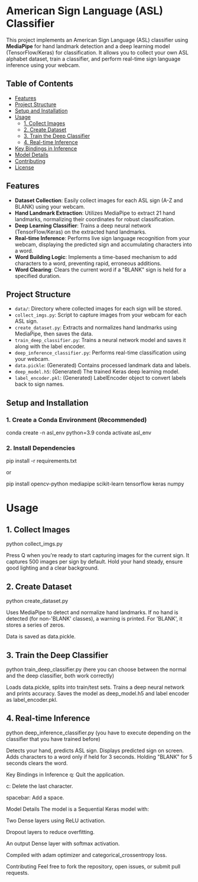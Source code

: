 # American Sign Language (ASL) Classifier

This project implements an American Sign Language (ASL) classifier using **MediaPipe** for hand landmark detection and a deep learning model (TensorFlow/Keras) for classification. It allows you to collect your own ASL alphabet dataset, train a classifier, and perform real-time sign language inference using your webcam.

## Table of Contents

- [Features](#features)
- [Project Structure](#project-structure)
- [Setup and Installation](#setup-and-installation)
- [Usage](#usage)
  - [1. Collect Images](#1-collect-images)
  - [2. Create Dataset](#2-create-dataset)
  - [3. Train the Deep Classifier](#3-train-the-deep-classifier)
  - [4. Real-time Inference](#4-real-time-inference)
- [Key Bindings in Inference](#key-bindings-in-inference)
- [Model Details](#model-details)
- [Contributing](#contributing)
- [License](#license)

## Features

- **Dataset Collection**: Easily collect images for each ASL sign (A-Z and BLANK) using your webcam.
- **Hand Landmark Extraction**: Utilizes MediaPipe to extract 21 hand landmarks, normalizing their coordinates for robust classification.
- **Deep Learning Classifier**: Trains a deep neural network (TensorFlow/Keras) on the extracted hand landmarks.
- **Real-time Inference**: Performs live sign language recognition from your webcam, displaying the predicted sign and accumulating characters into a word.
- **Word Building Logic**: Implements a time-based mechanism to add characters to a word, preventing rapid, erroneous additions.
- **Word Clearing**: Clears the current word if a "BLANK" sign is held for a specified duration.

## Project Structure

- `data/`: Directory where collected images for each sign will be stored.
- `collect_imgs.py`: Script to capture images from your webcam for each ASL sign.
- `create_dataset.py`: Extracts and normalizes hand landmarks using MediaPipe, then saves the data.
- `train_deep_classifier.py`: Trains a neural network model and saves it along with the label encoder.
- `deep_inference_classifier.py`: Performs real-time classification using your webcam.
- `data.pickle`: (Generated) Contains processed landmark data and labels.
- `deep_model.h5`: (Generated) The trained Keras deep learning model.
- `label_encoder.pkl`: (Generated) LabelEncoder object to convert labels back to sign names.

## Setup and Installation

### 1. Create a Conda Environment (Recommended)

conda create -n asl_env python=3.9
conda activate asl_env

### 2. Install Dependencies

pip install -r requirements.txt

or 

pip install opencv-python mediapipe scikit-learn tensorflow keras numpy

# Usage

## 1. Collect Images

python collect_imgs.py

Press Q when you're ready to start capturing images for the current sign.
It captures 500 images per sign by default.
Hold your hand steady, ensure good lighting and a clear background.

## 2. Create Dataset

python create_dataset.py

Uses MediaPipe to detect and normalize hand landmarks.
If no hand is detected (for non-'BLANK' classes), a warning is printed.
For 'BLANK', it stores a series of zeros.

Data is saved as data.pickle.

## 3. Train the Deep Classifier

python train_deep_classifier.py (here you can choose between the normal and the deep classifier, both work correctly)

Loads data.pickle, splits into train/test sets.
Trains a deep neural network and prints accuracy.
Saves the model as deep_model.h5 and label encoder as label_encoder.pkl.

## 4. Real-time Inference

python deep_inference_classifier.py (you have to execute depending on the classifier that you have trained before)

Detects your hand, predicts ASL sign.
Displays predicted sign on screen.
Adds characters to a word only if held for 3 seconds.
Holding "BLANK" for 5 seconds clears the word.

Key Bindings in Inference
q: Quit the application.

c: Delete the last character.

spacebar: Add a space.

Model Details
The model is a Sequential Keras model with:

Two Dense layers using ReLU activation.

Dropout layers to reduce overfitting.

An output Dense layer with softmax activation.

Compiled with adam optimizer and categorical_crossentropy loss.

Contributing
Feel free to fork the repository, open issues, or submit pull requests.
